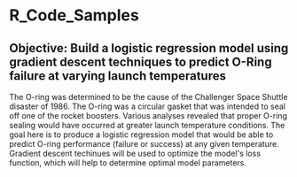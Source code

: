 # R_Code_Samples

## Objective: Build a logistic regression model using gradient descent techniques to predict O-Ring failure at varying launch temperatures

The O-ring was determined to be the cause of the Challenger Space Shuttle disaster of 1986. The O-ring was a circular gasket that was intended to seal off one of the rocket boosters. Various analyses revealed that proper O-ring sealing would have occurred at greater launch temperature conditions. The goal here is to produce a logistic regression model that would be able to predict O-ring performance (failure or success) at any given temperature. Gradient descent techinues will be used to optimize the model's loss function, which will help to determine optimal model parameters.
